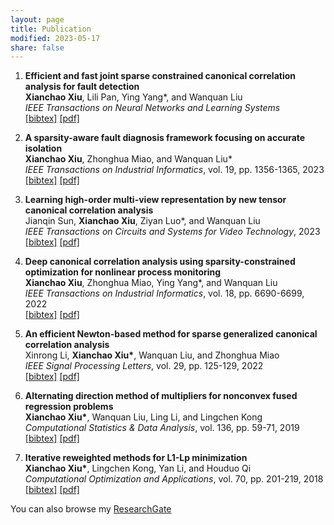 ```yaml
---
layout: page
title: Publication
modified: 2023-05-17 
share: false
---
```






<style>
.biblist { }

/* The item */
.biblist li { }

/* You can define custom styles for plstyle field here. */


/*************************************
   The box that contain BibTeX code
 *************************************/
div.noshow { display: none; }
div.bibtex {
  margin-right: 0%;
  margin-top: 1.2em;
  margin-bottom: 1.3em;
  border: 1px solid silver;
  padding: 0.3em 0.5em;
  background: #eeeeee;
}
div.bibtex pre { font-size: 75%; overflow: auto;  width: 100%; }
</style>

<script>
function toggleBibtex(articleid) {
  var bib = document.getElementById('bib_'+articleid);
  if (bib) {
    if(bib.className.indexOf('bibtex') != -1) {
    bib.className.indexOf('noshow') == -1?bib.className = 'bibtex noshow':bib.className = 'bibtex';
    }
  } else {
    return;
  }
}
</script>


<ol class="biblist">


<!-- Item: xiu2022efficient -->
<li ><p>
<b>Efficient and fast joint sparse constrained canonical correlation analysis for fault detection</b><br>
<b>Xianchao Xiu</b>, Lili Pan, Ying Yang*, and Wanquan Liu<br>
<i>IEEE Transactions on Neural Networks and Learning Systems</i>
<br>
<a href="javascript:toggleBibtex('xiu2022efficient')" class="textlink">[bibtex]</a>
<a href="../journal/2022-TNNLS.pdf" class="textlink" target="_blank">[pdf]</a>
</p>
<div id="bib_xiu2022efficient" class="bibtex noshow">
<pre>
@article{xiu2022efficient,
  title={Efficient and Fast Joint Sparse Constrained Canonical Correlation Analysis for Fault Detection},
  author={Xiu, Xianchao and Pan, Lili and Yang, Ying and Liu, Wanquan},
  journal={IEEE Transactions on Neural Networks and Learning Systems},
  year={2022},
  publisher={IEEE}
}
</pre></div>
</li>


   
<!-- Item: xiu2022sparsity -->
<li ><p>
<b>A sparsity-aware fault diagnosis framework focusing on accurate isolation</b><br>
<b>Xianchao Xiu</b>, Zhonghua Miao, and Wanquan Liu*<br>
<i>IEEE Transactions on Industrial Informatics</i>,
vol. 19,
pp. 1356-1365,
2023<br>
<a href="javascript:toggleBibtex('xiu2022sparsity')" class="textlink">[bibtex]</a>
<a href="../journal/2023-TII.pdf" class="textlink" target="_blank">[pdf]</a>
</p>
<div id="bib_xiu2022sparsity" class="bibtex noshow">
<pre>
@article{xiu2022sparsity,
  title={A sparsity-aware fault diagnosis framework focusing on accurate isolation},
  author={Xiu, Xianchao and Miao, Zhonghua and Liu, Wanquan},
  journal={IEEE Transactions on Industrial Informatics},
  volume={19},
  number={2},
  pages={1356--1365},
  year={2023},
  publisher={IEEE}
}
</pre></div>
</li>
   
  


<!-- Item: xiu2023leanring -->
<li ><p>
<b>Learning high-order multi-view representation by new tensor canonical correlation analysis</b><br>
Jianqin Sun, <b>Xianchao Xiu</b>, Ziyan Luo*, and Wanquan Liu<br>
<i>IEEE Transactions on Circuits and Systems for Video Technology</i>,
2023<br>
<a href="javascript:toggleBibtex('xiu2023leanring')" class="textlink">[bibtex]</a>
<a href="../journal/2023-TCSVT.pdf" class="textlink" target="_blank">[pdf]</a>
</p>
<div id="bib_xiu2023leanring" class="bibtex noshow">
<pre>
@article{xiu2023leanring,
  title={Learning high-order multi-view representation by new tensor canonical correlation analysis},
  author={Sun, Jianqin and Xiu, Xianchao and Luo, Ziyan and Liu, Wanquan},
  journal={IEEE Transactions on Circuits and Systems for Video Technology},
  year={2023},
  publisher={IEEE}
}
</pre></div>
</li>   
   

   
   
   
<!-- Item: xiu2021deep -->
<li ><p>
<b>Deep canonical correlation analysis using sparsity-constrained optimization for nonlinear process monitoring</b><br>
<b>Xianchao Xiu</b>, Zhonghua Miao, Ying Yang*, and Wanquan Liu<br>
<i>IEEE Transactions on Industrial Informatics</i>,
vol. 18,
pp. 6690-6699,
2022<br>
<a href="javascript:toggleBibtex('xiu2021deep')" class="textlink">[bibtex]</a>
<a href="../journal/2022-TII.pdf" class="textlink" target="_blank">[pdf]</a>
</p>
<div id="bib_xiu2021deep" class="bibtex noshow">
<pre>
@article{xiu2021deep,
  title={Deep canonical correlation analysis using sparsity-constrained optimization for nonlinear process monitoring},
  author={Xiu, Xianchao and Miao, Zhonghua and Yang, Ying and Liu, Wanquan},
  journal={IEEE Transactions on Industrial Informatics},
  volume={18},
  number={10},
  pages={6690--6699},
  year={2022},
  publisher={IEEE}
}
</pre></div>
</li>
   




 <!-- Item: li2021efficient -->
<li ><p>
<b>An efficient Newton-based method for sparse generalized canonical correlation analysis</b><br>
Xinrong Li, <b>Xianchao Xiu*</b>, Wanquan Liu, and Zhonghua Miao<br>
<i>IEEE Signal Processing Letters</i>,
vol. 29,
pp. 125-129,
2022<br>
<a href="javascript:toggleBibtex('li2021efficient')" class="textlink">[bibtex]</a>
<a href="../journal/2022-SPL.pdf" class="textlink" target="_blank">[pdf]</a>
</p>
<div id="bib_li2021efficient" class="bibtex noshow">
<pre>
@article{li2021efficient,
  title={An efficient Newton-based method for sparse generalized canonical correlation analysis},
  author={Li, Xinrong and Xiu, Xianchao and Liu, Wanquan and Miao, Zhonghua},
  journal={IEEE Signal Processing Letters},
  volume={29},
  pages={125--129},
  year={2022},
  publisher={IEEE}
}
</pre></div>
</li>




<!-- Item: xiu2019alternating -->
<li ><p>
<b>Alternating direction method of multipliers for nonconvex fused regression problems</b><br>
<b>Xianchao Xiu*</b>, Wanquan Liu, Ling Li, and Lingchen Kong<br>
<i>Computational Statistics & Data Analysis</i>,
vol. 136,
pp. 59-71,
2019<br>
<a href="javascript:toggleBibtex('xiu2019alternating')" class="textlink">[bibtex]</a>
<a href="../journal/2019-CSDA.pdf" class="textlink" target="_blank">[pdf]</a>
</p>
<div id="bib_xiu2019alternatinge" class="bibtex noshow">
<pre>
@article{xiu2019alternating,
  title={Alternating direction method of multipliers for nonconvex fused regression problems},
  author={Xiu, Xianchao and Liu, Wanquan and Li, Ling and Kong, Lingchen},
  journal={Computational Statistics \& Data Analysis},
  volume={136},
  pages={59--71},
  year={2019},
  publisher={Elsevier}
}
</pre></div>
</li>



<!-- Item: xiu2018iterative -->
<li ><p>
<b>Iterative reweighted methods for L1-Lp minimization</b><br>
<b>Xianchao Xiu*</b>, Lingchen Kong, Yan Li, and Houduo Qi<br>
<i>Computational Optimization and Applications</i>,
vol. 70,
pp. 201-219,
2018<br>
<a href="javascript:toggleBibtex('xiu2018iterative')" class="textlink">[bibtex]</a>
<a href="../journal/2018-COAP.pdf" class="textlink" target="_blank">[pdf]</a>
</p>
<div id="bib_xiu2018iterative" class="bibtex noshow">
<pre>
@article{xiu2018iterative,
  title={Iterative reweighted methods for L1-Lp minimization},
  author={Xiu, Xianchao and Kong, Lingchen and Li, Yan and Qi, Houduo},
  journal={Computational Optimization and Applications},
  volume={70},
  number={1},
  pages={201--219},
  year={2018},
  publisher={Springer}
}
</pre></div>
</li>




</ol>

You can also browse my <a href="https://www.researchgate.net/profile/Xianchao-Xiu" target="_blank" style="text-decoration:underline;">ResearchGate</a>

